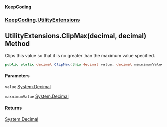 #### [KeepCoding](index.md 'index')
### [KeepCoding](KeepCoding.md 'KeepCoding').[UtilityExtensions](UtilityExtensions.md 'KeepCoding.UtilityExtensions')
## UtilityExtensions.ClipMax(decimal, decimal) Method
Clips this value so that it is no greater than the maximum value specified.
```csharp
public static decimal ClipMax(this decimal value, decimal maxnimumValue);
```
#### Parameters
<a name='KeepCoding.UtilityExtensions.ClipMax(decimal.decimal).value'></a>
`value` [System.Decimal](https://docs.microsoft.com/en-us/dotnet/api/System.Decimal 'System.Decimal')  
  
<a name='KeepCoding.UtilityExtensions.ClipMax(decimal.decimal).maxnimumValue'></a>
`maxnimumValue` [System.Decimal](https://docs.microsoft.com/en-us/dotnet/api/System.Decimal 'System.Decimal')  
  
#### Returns
[System.Decimal](https://docs.microsoft.com/en-us/dotnet/api/System.Decimal 'System.Decimal')  
